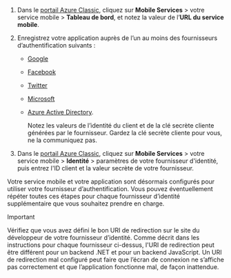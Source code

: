 
1. Dans le [portail Azure Classic](https://manage.windowsazure.com/), cliquez sur **Mobile Services** > votre service mobile > **Tableau de bord**, et notez la valeur de l’**URL du service mobile**.
2. Enregistrez votre application auprès de l’un au moins des fournisseurs d’authentification suivants :
   
   * [Google](../articles/mobile-services/mobile-services-how-to-register-google-authentication.md)
   * [Facebook](../articles/mobile-services/mobile-services-how-to-register-facebook-authentication.md)
   * [Twitter](../articles/mobile-services/mobile-services-how-to-register-twitter-authentication.md)
   * [Microsoft](../articles/mobile-services/mobile-services-how-to-register-microsoft-authentication.md)
   * [Azure Active Directory](../articles/mobile-services/mobile-services-how-to-register-active-directory-authentication.md). 
     
     Notez les valeurs de l’identité du client et de la clé secrète cliente générées par le fournisseur. Gardez la clé secrète cliente pour vous, ne la communiquez pas.
3. Dans le [portail Azure Classic](https://manage.windowsazure.com/), cliquez sur **Mobile Services** > votre service mobile > **Identité** > paramètres de votre fournisseur d'identité, puis entrez l'ID client et la valeur secrète de votre fournisseur. 

Votre service mobile et votre application sont désormais configurés pour utiliser votre fournisseur d’authentification. Vous pouvez éventuellement répéter toutes ces étapes pour chaque fournisseur d’identité supplémentaire que vous souhaitez prendre en charge.

> [!IMPORTANT]
> Vérifiez que vous avez défini le bon URI de redirection sur le site du développeur de votre fournisseur d’identité. Comme décrit dans les instructions pour chaque fournisseur ci-dessus, l'URI de redirection peut être différent pour un backend .NET et pour un backend JavaScript. Un URI de redirection mal configuré peut faire que l’écran de connexion ne s’affiche pas correctement et que l’application fonctionne mal, de façon inattendue.
> 
> 

<!---HONumber=AcomDC_0218_2016-->